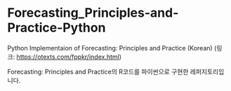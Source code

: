 # Forecasting_Principles-and-Practice-Python
Python Implementaion of Forecasting: Principles and Practice (Korean)
(링크: https://otexts.com/fppkr/index.html)

Forecasting: Principles and Practice의 R코드를 파이썬으로 구현한 레퍼지토리입니다.
